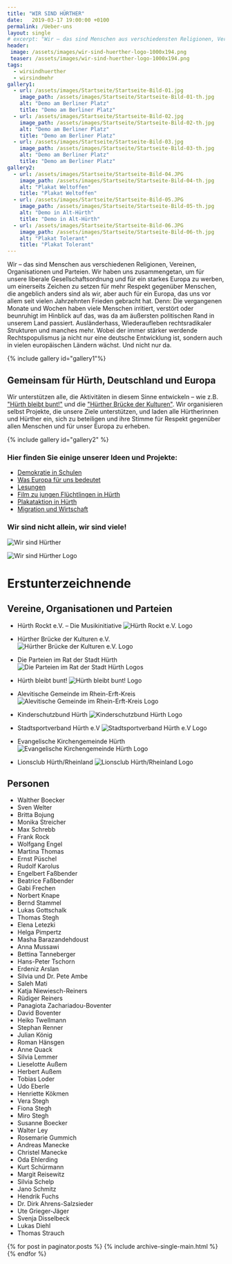 ```yaml
---
title: "WIR SIND HÜRTHER"
date:   2019-03-17 19:00:00 +0100
permalink: /Ueber-uns
layout: single
# excerpt: "Wir – das sind Menschen aus verschiedensten Religionen, Vereinen, Organisationen und Parteien."
header:
 image: /assets/images/wir-sind-huerther-logo-1000x194.png
 teaser: /assets/images/wir-sind-huerther-logo-1000x194.png
tags: 
  - wirsindhuerther
  - wirsindmehr
gallery1:
  - url: /assets/images/Startseite/Startseite-Bild-01.jpg
    image_path: /assets/images/Startseite/Startseite-Bild-01-th.jpg
    alt: "Demo am Berliner Platz"
    title: "Demo am Berliner Platz"
  - url: /assets/images/Startseite/Startseite-Bild-02.jpg
    image_path: /assets/images/Startseite/Startseite-Bild-02-th.jpg
    alt: "Demo am Berliner Platz"
    title: "Demo am Berliner Platz"
  - url: /assets/images/Startseite/Startseite-Bild-03.jpg
    image_path: /assets/images/Startseite/Startseite-Bild-03-th.jpg
    alt: "Demo am Berliner Platz"
    title: "Demo am Berliner Platz"
gallery2:
  - url: /assets/images/Startseite/Startseite-Bild-04.JPG
    image_path: /assets/images/Startseite/Startseite-Bild-04-th.jpg
    alt: "Plakat Weltoffen"
    title: "Plakat Weltoffen"
  - url: /assets/images/Startseite/Startseite-Bild-05.JPG
    image_path: /assets/images/Startseite/Startseite-Bild-05-th.jpg
    alt: "Demo in Alt-Hürth"
    title: "Demo in Alt-Hürth"
  - url: /assets/images/Startseite/Startseite-Bild-06.JPG
    image_path: /assets/images/Startseite/Startseite-Bild-06-th.jpg
    alt: "Plakat Tolerant"
    title: "Plakat Tolerant"
---
```


Wir – das sind Menschen aus verschiedenen Religionen, Vereinen, Organisationen und Parteien. Wir haben uns zusammengetan, um für unsere liberale Gesellschaftsordnung und für ein starkes Europa zu werben, um einerseits Zeichen zu setzen für mehr Respekt gegenüber Menschen, die angeblich anders sind als wir, aber auch für ein Europa, das uns vor allem seit vielen Jahrzehnten Frieden gebracht hat.
Denn: Die vergangenen Monate und Wochen haben viele Menschen irritiert, verstört oder beunruhigt im Hinblick auf das, was da am äußersten politischen Rand in unserem Land passiert. Ausländerhass, Wiederaufleben rechtsradikaler Strukturen und manches mehr. Wobei der immer stärker werdende Rechtspopulismus ja nicht nur eine deutsche Entwicklung ist, sondern auch in vielen europäischen Ländern wächst. Und nicht nur da. 

{% include gallery id="gallery1"%}

## Gemeinsam für Hürth, Deutschland und Europa
Wir unterstützen alle, die Aktivitäten in diesem Sinne entwickeln – wie z.B. ["Hürth bleibt bunt!"](https://huerth-bleibt-bunt.de) und die ["Hürther Brücke der Kulturen"](http://huerther-bruecke-der-kulturen.de/). Wir organisieren selbst Projekte, die unsere Ziele unterstützen, und laden alle Hürtherinnen und Hürther ein, sich zu beteiligen und ihre Stimme für Respekt gegenüber allen Menschen und für unser Europa zu erheben.

{% include gallery id="gallery2" %}

### Hier finden Sie einige unserer Ideen und Projekte:
* [Demokratie in Schulen](/Demokratie-in-Schulen/)
* [Was Europa für uns bedeutet](/Was-Europa-fuer-uns-bedeutet/)
* [Lesungen](/Lesungen/)
* [Film zu jungen Flüchtlingen in Hürth](/Filmprojekt-Zwei-Jahre-Deutschland-im-Berli-Kino/)
* [Plakataktion in Hürth](/Plakataktion-in-Huerth/)
* [Migration und Wirtschaft](/Migration-und-Wirtschaft/)

### Wir sind nicht allein, wir sind viele!

![Wir sind Hürther](/assets/images/Startseite/Startseite-Bild-07.JPG)

![Wir sind Hürther Logo](/assets/images/wir-sind-huerther-logo-2480x480.png)



# Erstunterzeichnende
## Vereine, Organisationen und Parteien

  * Hürth Rockt e.V. – Die Musikinitiative
![Hürth Rockt e.V. Logo](/assets/images/Logos/Huerth-Rockt-Musikinitiative-Logo-292x92.png)

  * Hürther Brücke der Kulturen e.V.
![Hürther Brücke der Kulturen e.V. Logo](/assets/images/Logos/Huerther-Bruecke-der-Kulturen-Logo.jpg)

  * Die Parteien im Rat der Stadt Hürth
![Die Parteien im Rat der Stadt Hürth Logos](/assets/images/Logos/Parteien-im-Rat-der-Stadt-Huerth-Logos.png)

  * Hürth bleibt bunt!
![Hürth bleibt bunt! Logo](/assets/images/Logos/Huerth_bleibt_bunt_Header_313x92.png)

  * Alevitische Gemeinde im Rhein-Erft-Kreis
![Alevitische Gemeinde im Rhein-Erft-Kreis Logo](/assets/images/Logos/AKM-REK-Logo-90x92.jpg)

  * Kinderschutzbund Hürth
![Kinderschutzbund Hürth Logo](/assets/images/Logos/Logo_KSB_Huerth_517x92.jpg)

  * Stadtsportverband Hürth e.V
![Stadtsportverband Hürth e.V Logo](/assets/images/Logos/Stadtsportverband-Huerth-Logo.png)

  * Evangelische Kirchengemeinde Hürth
![Evangelische Kirchengemeinde Hürth Logo](/assets/images/Logos/Evangelische-Kirchengemeinde-Huerth-Logo-488x92.png)

  * Lionsclub Hürth/Rheinland
![Lionsclub Hürth/Rheinland Logo](/assets/images/Logos/Lions-Club-Huerth-Logo-101x92.png)


## Personen

  * Walther Boecker
  * Sven Welter
  * Britta Bojung 
  * Monika Streicher
  * Max Schrebb
  * Frank Rock
  * Wolfgang Engel
  * Martina Thomas
  * Ernst Püschel
  * Rudolf Karolus
  * Engelbert Faßbender
  * Beatrice Faßbender
  * Gabi Frechen
  * Norbert Knape
  * Bernd Stammel 
  * Lukas Gottschalk
  * Thomas Stegh
  * Elena Letezki 
  * Helga Pimpertz 
  * Masha Barazandehdoust
  * Anna Mussawi 
  * Bettina Tanneberger
  * Hans-Peter Tschorn
  * Erdeniz Arslan
  * Silvia und Dr. Pete Ambe
  * Saleh Mati
  * Katja Niewiesch-Reiners
  * Rüdiger Reiners
  * Panagiota Zachariadou-Boventer
  * David Boventer
  * Heiko Twellmann
  * Stephan Renner
  * Julian König
  * Roman Hänsgen
  * Anne Quack
  * Silvia Lemmer
  * Lieselotte Außem
  * Herbert Außem
  * Tobias Loder
  * Udo Eberle 
  * Henriette Kökmen
  * Vera Stegh
  * Fiona Stegh
  * Miro Stegh
  * Susanne Boecker
  * Walter Ley
  * Rosemarie Gummich
  * Andreas Manecke
  * Christel Manecke
  * Oda Ehlerding
  * Kurt Schürmann
  * Margit Reisewitz
  * Silvia Schelp
  * Jano Schmitz
  * Hendrik Fuchs
  * Dr. Dirk Ahrens-Salzsieder
  * Ute Grieger-Jäger
  * Svenja Disselbeck
  * Lukas Diehl
  * Thomas Strauch 
 
{% for post in paginator.posts %}
  {% include archive-single-main.html %}
{% endfor %}


